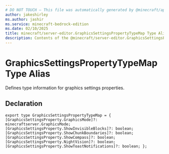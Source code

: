 ```yaml
---
# DO NOT TOUCH — This file was automatically generated by @minecraft/api-docs-generator, to report problems file an issue at https://github.com/Mojang/minecraft-scripting-libraries
author: jakeshirley
ms.author: jashir
ms.service: minecraft-bedrock-edition
ms.date: 02/10/2025
title: minecraft/server-editor.GraphicsSettingsPropertyTypeMap Type Alias
description: Contents of the @minecraft/server-editor.GraphicsSettingsPropertyTypeMap type alias.
---
```

# GraphicsSettingsPropertyTypeMap Type Alias

Defines type information for graphics settings properties.

## Declaration
`export type GraphicsSettingsPropertyTypeMap = {
    [GraphicsSettingsProperty.GraphicsMode]?: minecraftserver.GraphicsMode;
    [GraphicsSettingsProperty.ShowInvisibleBlocks]?: boolean;
    [GraphicsSettingsProperty.ShowChunkBoundaries]?: boolean;
    [GraphicsSettingsProperty.ShowCompass]?: boolean;
    [GraphicsSettingsProperty.NightVision]?: boolean;
    [GraphicsSettingsProperty.ShowToastNotifications]?: boolean;
};`
